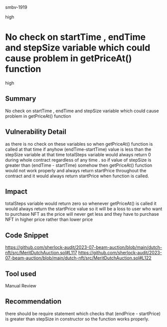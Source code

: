 smbv-1919

high

# No check on startTime , endTime and stepSize variable which could cause problem in getPriceAt() function

high
## Summary
No check on startTime , endTime and stepSize variable which could cause problem in getPriceAt() function

## Vulnerability Detail
as there is no check on these variables so when getPriceAt() function is called at that time if anyhow (endTime-startTime) value is less than the stepSize variable at that time totalSteps variable would always return 0 during whole contract regardless of any time . so if value of stepSize is greater than (endTime - startTime) somehow then getPriceAt() function would not work properly and always return startPrice throughout the contract and it would always return startPrice when function is called.

## Impact
totalSteps variable would return zero so whenever getPriceAt() is called it would always return the startPrice value so it will be a loss to user who want to purchase NFT as the price will never get less and they have to purchase NFT in higher price rather than lower price

## Code Snippet
https://github.com/sherlock-audit/2023-07-beam-auction/blob/main/dutch-nft/src/MeritDutchAuction.sol#L117 https://github.com/sherlock-audit/2023-07-beam-auction/blob/main/dutch-nft/src/MeritDutchAuction.sol#L122

## Tool used

Manual Review

## Recommendation
there should be require statement which checks that (endPrice - startPrice) is greater than stepSize in constructor so the function works properly.
